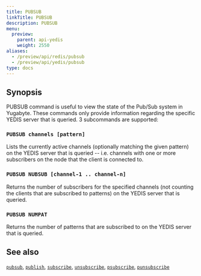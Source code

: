 ```yaml
---
title: PUBSUB
linkTitle: PUBSUB
description: PUBSUB
menu:
  preview:
    parent: api-yedis
    weight: 2550
aliases:
  - /preview/api/redis/pubsub
  - /preview/api/yedis/pubsub
type: docs
---
```


## Synopsis

PUBSUB command is useful to view the state of the Pub/Sub system in Yugabyte. These commands only provide information regarding the specific YEDIS
server that is queried. 3 subcommands are supported:
<br>
### <b>`PUBSUB channels [pattern]`</b><br>
Lists the currently active channels (optionally matching the given pattern) on the YEDIS server that is queried -- i.e. channels with one or more
subscribers on the node that the client is connected to.
<br>
### <b>`PUBSUB NUBSUB [channel-1 .. channel-n]`</b><br>
Returns the number of subscribers for the specified channels (not counting the clients that are subscribed to patterns) on the YEDIS server that is queried.
<br>
### <b>`PUBSUB NUMPAT`</b><br>
Returns the number of patterns that are subscribed to on the YEDIS server that is queried.

## See also

[`pubsub`](../pubsub/),
[`publish`](../publish/),
[`subscribe`](../subscribe/),
[`unsubscribe`](../unsubscribe/),
[`psubscribe`](../psubscribe/),
[`punsubscribe`](../punsubscribe/)
